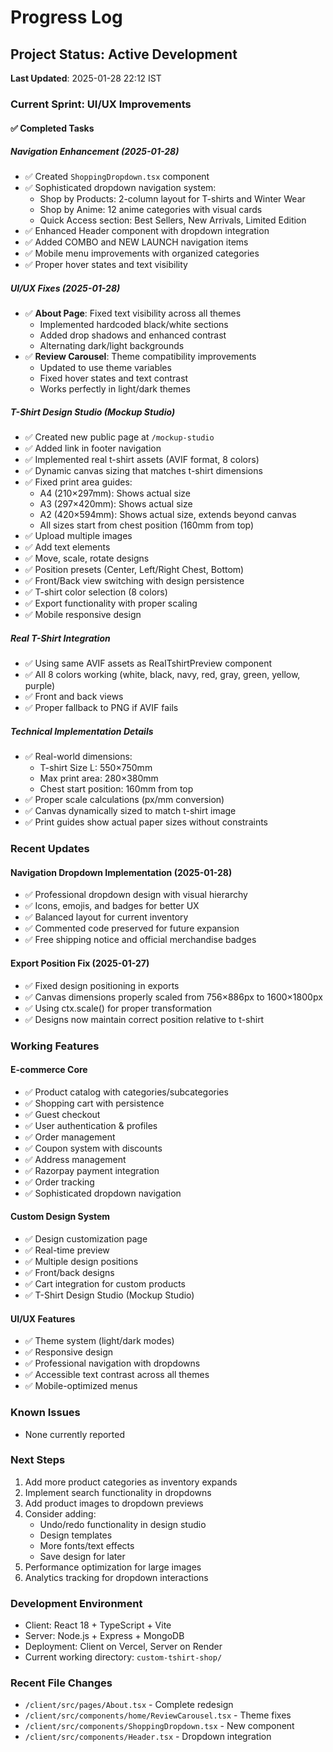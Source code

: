 # Progress Log

## Project Status: Active Development
**Last Updated**: 2025-01-28 22:12 IST

### Current Sprint: UI/UX Improvements

#### ✅ Completed Tasks

##### Navigation Enhancement (2025-01-28)
- ✅ Created `ShoppingDropdown.tsx` component
- ✅ Sophisticated dropdown navigation system:
  - Shop by Products: 2-column layout for T-shirts and Winter Wear
  - Shop by Anime: 12 anime categories with visual cards
  - Quick Access section: Best Sellers, New Arrivals, Limited Edition
- ✅ Enhanced Header component with dropdown integration
- ✅ Added COMBO and NEW LAUNCH navigation items
- ✅ Mobile menu improvements with organized categories
- ✅ Proper hover states and text visibility

##### UI/UX Fixes (2025-01-28)
- ✅ **About Page**: Fixed text visibility across all themes
  - Implemented hardcoded black/white sections
  - Added drop shadows and enhanced contrast
  - Alternating dark/light backgrounds
- ✅ **Review Carousel**: Theme compatibility improvements
  - Updated to use theme variables
  - Fixed hover states and text contrast
  - Works perfectly in light/dark themes

##### T-Shirt Design Studio (Mockup Studio)
- ✅ Created new public page at `/mockup-studio`
- ✅ Added link in footer navigation
- ✅ Implemented real t-shirt assets (AVIF format, 8 colors)
- ✅ Dynamic canvas sizing that matches t-shirt dimensions
- ✅ Fixed print area guides:
  - A4 (210×297mm): Shows actual size
  - A3 (297×420mm): Shows actual size
  - A2 (420×594mm): Shows actual size, extends beyond canvas
  - All sizes start from chest position (160mm from top)
- ✅ Upload multiple images
- ✅ Add text elements
- ✅ Move, scale, rotate designs
- ✅ Position presets (Center, Left/Right Chest, Bottom)
- ✅ Front/Back view switching with design persistence
- ✅ T-shirt color selection (8 colors)
- ✅ Export functionality with proper scaling
- ✅ Mobile responsive design

##### Real T-Shirt Integration
- ✅ Using same AVIF assets as RealTshirtPreview component
- ✅ All 8 colors working (white, black, navy, red, gray, green, yellow, purple)
- ✅ Front and back views
- ✅ Proper fallback to PNG if AVIF fails

##### Technical Implementation Details
- ✅ Real-world dimensions:
  - T-shirt Size L: 550×750mm
  - Max print area: 280×380mm
  - Chest start position: 160mm from top
- ✅ Proper scale calculations (px/mm conversion)
- ✅ Canvas dynamically sized to match t-shirt image
- ✅ Print guides show actual paper sizes without constraints

### Recent Updates

#### Navigation Dropdown Implementation (2025-01-28)
- ✅ Professional dropdown design with visual hierarchy
- ✅ Icons, emojis, and badges for better UX
- ✅ Balanced layout for current inventory
- ✅ Commented code preserved for future expansion
- ✅ Free shipping notice and official merchandise badges

#### Export Position Fix (2025-01-27)
- ✅ Fixed design positioning in exports
- ✅ Canvas dimensions properly scaled from 756×886px to 1600×1800px
- ✅ Using ctx.scale() for proper transformation
- ✅ Designs now maintain correct position relative to t-shirt

### Working Features

#### E-commerce Core
- ✅ Product catalog with categories/subcategories
- ✅ Shopping cart with persistence
- ✅ Guest checkout
- ✅ User authentication & profiles
- ✅ Order management
- ✅ Coupon system with discounts
- ✅ Address management
- ✅ Razorpay payment integration
- ✅ Order tracking
- ✅ Sophisticated dropdown navigation

#### Custom Design System
- ✅ Design customization page
- ✅ Real-time preview
- ✅ Multiple design positions
- ✅ Front/back designs
- ✅ Cart integration for custom products
- ✅ T-Shirt Design Studio (Mockup Studio)

#### UI/UX Features
- ✅ Theme system (light/dark modes)
- ✅ Responsive design
- ✅ Professional navigation with dropdowns
- ✅ Accessible text contrast across all themes
- ✅ Mobile-optimized menus

### Known Issues
- None currently reported

### Next Steps
1. Add more product categories as inventory expands
2. Implement search functionality in dropdowns
3. Add product images to dropdown previews
4. Consider adding:
   - Undo/redo functionality in design studio
   - Design templates
   - More fonts/text effects
   - Save design for later
5. Performance optimization for large images
6. Analytics tracking for dropdown interactions

### Development Environment
- Client: React 18 + TypeScript + Vite
- Server: Node.js + Express + MongoDB
- Deployment: Client on Vercel, Server on Render
- Current working directory: `custom-tshirt-shop/`

### Recent File Changes
- `/client/src/pages/About.tsx` - Complete redesign
- `/client/src/components/home/ReviewCarousel.tsx` - Theme fixes
- `/client/src/components/ShoppingDropdown.tsx` - New component
- `/client/src/components/Header.tsx` - Dropdown integration
